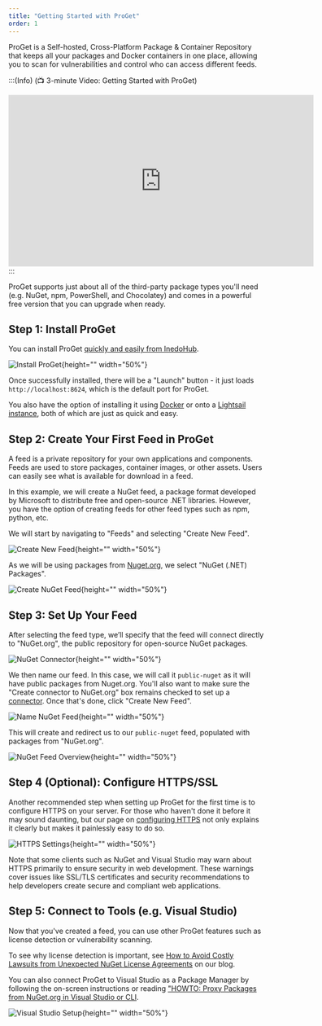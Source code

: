 ```yaml
---
title: "Getting Started with ProGet"
order: 1
---
```


ProGet is a Self-hosted, Cross-Platform Package & Container Repository that keeps all your packages and Docker containers in one place, allowing you to scan for vulnerabilities and control who can access different feeds. 

:::(Info) (📺 3-minute Video:  Getting Started with ProGet)
<iframe width="600" height="337" src="https://www.youtube.com/embed/IQ_GzpgLhlY" frameborder="0" allowfullscreen="true"></iframe>
:::

ProGet supports just about all of the third-party package types you'll need (e.g. NuGet, npm, PowerShell, and Chocolatey) and comes in a powerful free version that you can upgrade when ready.

## Step 1: Install ProGet

You can install ProGet [quickly and easily from InedoHub](/docs/installation/windows/howto-install).

![Install ProGet](/resources/docs/inedohub-install.png){height="" width="50%"}

Once successfully installed, there will be a "Launch" button - it just loads `http://localhost:8624`, which is the default port for ProGet.

You also have the option of installing it using [Docker](/docs/installation/linux/docker-guide) or onto a [Lightsail instance](/docs/proget/installation/proget-how-to-install-on-aws-lightsail), both of which are just as quick and easy. 



## Step 2: Create Your First Feed in ProGet

A feed is a private repository for your own applications and components. Feeds are used to store packages, container images, or other assets. Users can easily see what is available for download in a feed. 

In this example, we will create a NuGet feed, a package format developed by Microsoft to distribute free and open-source .NET libraries. However, you have the option of creating feeds for other feed types such as npm, python, etc.

We will start by navigating to "Feeds" and selecting "Create New Feed". 

![Create New Feed](/resources/docs/proget-feeds-createnewfeed.png){height="" width="50%"}

As we will be using packages from [Nuget.org](https://www.nuget.org), we select "NuGet (.NET) Packages". 

![Create NuGet Feed](/resources/docs/proget-feeds-nugetselect.png){height="" width="50%"}

## Step 3: Set Up Your Feed 

After selecting the feed type, we’ll specify that the feed will connect directly to "NuGet.org", the public repository for open-source NuGet packages. 

![NuGet Connector](/resources/docs/proget-nuget-connecttoorg.png){height="" width="50%"}

We then name our feed. In this case, we will call it `public-nuget` as it will have public packages from Nuget.org. You'll also want to make sure the "Create connector to NuGet.org" box remains checked to set up a [connector](/docs/proget/feeds/connector-overview). Once that's done, click "Create New Feed". 

![Name NuGet Feed](/resources/docs/proget-nuget-nameonefeed.png){height="" width="50%"}

This will create and redirect us to our `public-nuget` feed, populated with packages from "NuGet.org". 

![NuGet Feed Overview](/resources/docs/proget-nuget-publicfeed.png){height="" width="50%"}

## Step 4 (Optional): Configure HTTPS/SSL

Another recommended step when setting up ProGet for the first time is to  configure HTTPS on your server. For those who haven't done it before it  may sound daunting, but our page on [configuring HTTPS](/docs/installation/windows/web/https-support) not only explains it clearly but makes it painlessly easy to do so.

![HTTPS Settings](/resources/docs/proget-admin-httpssettings.png){height="" width="50%"}

Note that some clients such as NuGet and Visual Studio may warn about HTTPS primarily to ensure security in web development. These warnings cover issues like SSL/TLS certificates and security recommendations to help developers create secure and compliant web applications.

## Step 5: Connect to Tools (e.g. Visual Studio)

Now that you've created a feed, you can use other ProGet features such as license detection or vulnerability scanning.

To see why license detection is important, see [How to Avoid Costly Lawsuits from Unexpected NuGet License Agreements](https://blog.inedo.com/nuget/avoid-nuget-license-lawsuits/) on our blog.

You can also connect ProGet to Visual Studio as a Package Manager by following the on-screen instructions or reading ["HOWTO: Proxy Packages from NuGet.org in Visual Studio or CLI](/docs/proget/feeds/nuget/howto-nuget-publish). 

![Visual Studio Setup](/resources/docs/proget-nuget-visualstudio.png){height="" width="50%"}
